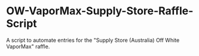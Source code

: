 # OW-VaporMax-Supply-Store-Raffle-Script
A script to automate entries for the "Supply Store (Australia) Off White VaporMax" raffle.
